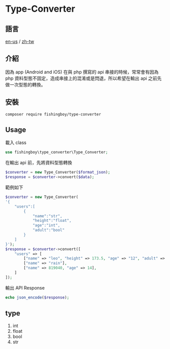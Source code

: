 # Type-Converter

## 語言
[en-us](README.md) / 
[zh-tw](README-zh-tw.md)

## 介紹
因為 app (Android and iOS) 在與 php 撰寫的 api 串接的時候，常常會有因為 php 資料型態不固定，造成串接上的混淆或是閃退，所以希望在輸出 api 之前先做一次型態的轉換。

## 安裝
```
composer require fishingboy/type-converter
```

## Usage

載入 class
```php
use fishingboy\type_converter\Type_Converter;
```

在輸出 api 前，先將資料型態轉換
```php
$converter = new Type_Converter($format_json);
$response = $converter->convert($data);
```

範例如下
```php
$converter = new Type_Converter(
'{
    "users":[
        {
            "name":"str",
            "height":"float",
            "age":"int",
            "adult":"bool"
        }
    ]
}');
$response = $converter->convert([
    "users" => [
        ["name" => "leo", "height" => 173.5, "age" => "12", "adult" => false],
        ["name" => "rain"],
        ["name" => 819040, "age" => 14],
    ]
]);
```

輸出 API Response
```php
echo json_encode($response);
```

## type
1. int
2. float
3. bool
4. str